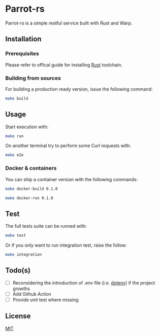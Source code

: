 # Parrot-rs

Parrot-rs is a simple restful service built with Rust and Warp.

## Installation

### Prerequisites
Please refer to offical guide for installing [Rust](https://www.rust-lang.org/tools/install) toolchain.

### Building from sources
For building a production ready version, issue the following command:

```bash
make build
```

## Usage
Start execution with:

```bash
make run
```

On another terminal try to perform some Curl requests with:

```bash
make e2e
```

### Docker & containers
You can ship a container version with the following commands:


```bash
make docker-build 0.1.0
```

```bash
make docker-run 0.1.0
```

## Test
The full tests suite can be runned with:

```bash
make test
```

Or if you only want to run integration test, raise the follow:

```bash
make integration
```

## Todo(s)

- [ ] Reconsidering the introduction of .env file (i.e. [dotenv](https://crates.io/crates/dotenv)) if the project growths
- [ ] Add Github Action
- [ ] Provide unit test where missing 

## License
[MIT](https://choosealicense.com/licenses/mit/)


